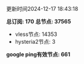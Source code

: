 更新时间2024-12-17 18:43:18

**总订阅: 170**
**总节点: 37565**
- vless节点: 14353
- hysteria2节点: 3

**google ping有效节点: 661**

